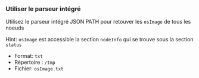 
### Utiliser le parseur intégré 

Utilisez le parseur intégré JSON PATH pour retouver les `osImage` de tous les noeuds 

Hint: `osImage` est accessible la section `nodeInfo` qui se trouve sous la section `status`

- Format:  `txt`  
- Répertoire : `/tmp`
- Fichier:  `osImage.txt`
